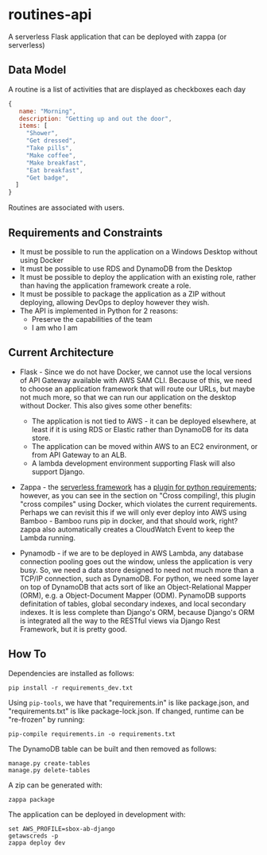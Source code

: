 # routines-api

A serverless Flask application that can be deployed with zappa (or serverless)

## Data Model

A routine is a list of activities that are displayed as checkboxes each day

```javascript
{
   name: "Morning",
   description: "Getting up and out the door",
   items: [
     "Shower",
     "Get dressed",
     "Take pills",
     "Make coffee",
     "Make breakfast",
     "Eat breakfast",
     "Get badge",
  ]
}
```

Routines are associated with users.

## Requirements and Constraints

- It must be possible to run the application on a Windows Desktop without using Docker
- It must be possible to use RDS and DynamoDB from the Desktop
- It must be possible to deploy the application with an existing role, rather than having the
  application framework create a role.
- It must be possible to package the application as a ZIP without deploying, allowing DevOps
  to deploy however they wish.
- The API is implemented in Python for 2 reasons:
   - Preserve the capabilities of the team
   - I am who I am

## Current Architecture

- Flask - Since we do not have Docker, we cannot use the local versions of API Gateway available with AWS SAM CLI.  Because of this, we need to choose an application framework that will route our URLs, but maybe not much more, so that we can run our application on the desktop without Docker.  This also gives some other benefits:
  - The application is not tied to AWS - it can be deployed elsewhere, at least if it is using RDS or Elastic 
    rather than DynamoDB for its data store.
  - The application can be moved within AWS to an EC2 environment, or from API Gateway to an ALB.
  - A lambda development environment supporting Flask will also support Django.

- Zappa - the [serverless framework](https://serverless.com/framework/docs/providers/aws/) has a
  [plugin for python requirements](https://github.com/UnitedIncome/serverless-python-requirements); however, 
  as you can see in the section on "Cross compiling!, this plugin "cross compiles" using Docker, which 
  violates the current requirements.  Perhaps we can revisit this if we will only ever deploy into AWS using 
  Bamboo - Bamboo runs pip in docker, and that should work, right?  zappa also automatically creates a 
  CloudWatch Event to keep the Lambda running.

- Pynamodb - if we are to be deployed in AWS Lambda, any database connection pooling goes out the window, 
  unless the application is very busy.  So, we need a data store designed to need not much more than a TCP/IP
  connection, such as DynamoDB.  For python, we need some layer on top of DynamoDB that acts sort of like an Object-Relational Mapper (ORM), e.g. a Object-Document Mapper (ODM). PynamoDB supports definitation of tables, global secondary indexes, and local secondary indexes. It is less complete than Django's ORM, because Django's ORM is integrated all the way to the RESTful views via Django Rest Framework, but it is
  pretty good.

## How To

Dependencies are installed as follows:

```
pip install -r requirements_dev.txt
```

Using `pip-tools`, we have that "requirements.in" is like package.json, and "requirements.txt" is like package-lock.json.   If changed, runtime can be "re-frozen" by running:

```
pip-compile requirements.in -o requirements.txt
```

The DynamoDB table can be built and then removed as follows:

```
manage.py create-tables
manage.py delete-tables
```

A zip can be generated with:

```
zappa package
```

The application can be deployed in development with:

```
set AWS_PROFILE=sbox-ab-django
getawscreds -p
zappa deploy dev
```
